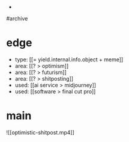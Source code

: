 - 

#archive

# edge
- type: [[= yield.internal.info.object + meme]]
- area: [[? > optimism]]
- area: [[? > futurism]]
- area: [[? > shitposting]]
- used: [[ai service > midjourney]]
- used: [[software > final cut pro]]

# main

![[optimistic-shitpost.mp4]]
